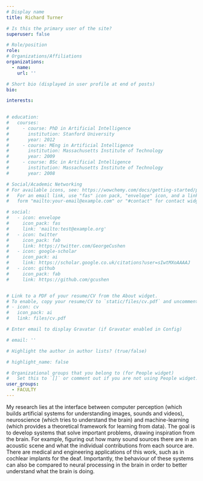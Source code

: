 ```yaml
---
# Display name
title: Richard Turner

# Is this the primary user of the site?
superuser: false

# Role/position
role: 
# Organizations/Affiliations
organizations:
  - name: 
    url: ''

# Short bio (displayed in user profile at end of posts)
bio:

interests:
  

# education:
#   courses:
#     - course: PhD in Artificial Intelligence
#       institution: Stanford University
#       year: 2012
#     - course: MEng in Artificial Intelligence
#       institution: Massachusetts Institute of Technology
#       year: 2009
#     - course: BSc in Artificial Intelligence
#       institution: Massachusetts Institute of Technology
#       year: 2008

# Social/Academic Networking
# For available icons, see: https://wowchemy.com/docs/getting-started/page-builder/#icons
#   For an email link, use "fas" icon pack, "envelope" icon, and a link in the
#   form "mailto:your-email@example.com" or "#contact" for contact widget.

# social:
#   - icon: envelope
#     icon_pack: fas
#     link: 'mailto:test@example.org'
#   - icon: twitter
#     icon_pack: fab
#     link: https://twitter.com/GeorgeCushen
#   - icon: google-scholar
#     icon_pack: ai
#     link: https://scholar.google.co.uk/citations?user=sIwtMXoAAAAJ
#   - icon: github
#     icon_pack: fab
#     link: https://github.com/gcushen


# Link to a PDF of your resume/CV from the About widget.
# To enable, copy your resume/CV to `static/files/cv.pdf` and uncomment the lines below.
# - icon: cv
#   icon_pack: ai
#   link: files/cv.pdf

# Enter email to display Gravatar (if Gravatar enabled in Config)

# email: ''

# Highlight the author in author lists? (true/false)

# highlight_name: false

# Organizational groups that you belong to (for People widget)
#   Set this to `[]` or comment out if you are not using People widget.
user_groups:
  - FACULTY
---
```


My research lies at the interface between computer perception (which builds artificial systems for understanding images, sounds and videos), neuroscience (which tries to understand the brain) and machine-learning (which provides a theoretical framework for learning from data). The goal is to develop systems that solve important problems, drawing inspiration from the brain. For example, figuring out how many sound sources there are in an acoustic scene and what the individual contributions from each source are. There are medical and engineering applications of this work, such as in cochlear implants for the deaf. Importantly, the behaviour of these systems can also be compared to neural processing in the brain in order to better understand what the brain is doing.